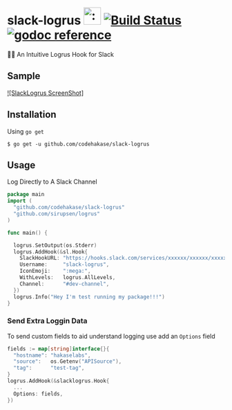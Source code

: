 # slack-logrus <img src="http://i.imgur.com/hTeVwmJ.png" width="40" height="40" alt=":walrus:" class="emoji" title=":walrus:" /> [![Build Status](https://travis-ci.org/codehakase/slack-logrus.svg?branch=master)](https://travis-ci.org/polds/logrus-papertrail-hook)&nbsp;[![godoc reference](https://godoc.org/github.com/codehakase/slack-logrus?status.png)](https://godoc.org/github.com/codehakase/slack-logrus)

:memo::memo: An Intuitive Logrus Hook for Slack

## Sample

[![SlackLogrus ScreenShot]](http://res.cloudinary.com/hakase-labs/image/upload/v1525777621/slack-logrus_hexonr.png)


## Installation
Using `go get`
```shell
$ go get -u github.com/codehakase/slack-logrus
```

## Usage
Log Directly to A Slack Channel

```go
package main
import (
  "github.com/codehakase/slack-logrus"
  "github.com/sirupsen/logrus"
)

func main() {

  logrus.SetOutput(os.Stderr)
  logrus.AddHook(&sl.Hook{
    SlackHookURL: "https://hooks.slack.com/services/xxxxxx/xxxxxx/xxxxxxx",
    Username:     "slack-logrus",
    IconEmoji:    ":mega:",
    WithLevels:   logrus.AllLevels,
    Channel:      "#dev-channel",
  })
  logrus.Info("Hey I'm test running my package!!!")
}
```

### Send Extra Loggin Data
To send custom fields to aid understand logging use add an `Options` field
```go
fields := map[string]interface{}{
  "hostname": "hakaselabs",
  "source":   os.Getenv("APISource"),
  "tag":      "test-tag",
}
logrus.AddHook(&slacklogrus.Hook{
  ...
  Options: fields,
})
```


